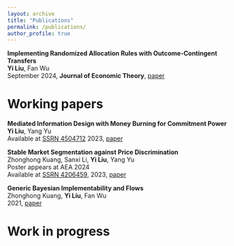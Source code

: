 ```yaml
---
layout: archive
title: "Publications"
permalink: /publications/
author_profile: true
---
```

**Implementing Randomized Allocation Rules with Outcome-Contingent Transfers**<br>
**Yi Liu**, Fan Wu<br>
September 2024, **Journal of Economic Theory**, [paper](<https://authors.elsevier.com/c/1jTo2_W5stBhK>)

Working papers
======
**Mediated Information Design with Money Burning for Commitment Power**<br>
**Yi Liu**, Yang Yu<br>
Available at [SSRN 4504712](<https://papers.ssrn.com/sol3/papers.cfm?abstract_id=4504712>) 2023, [paper](/files/CommunicationDevice_New.pdf)

**Stable Market Segmentation against Price Discrimination**<br>
Zhonghong Kuang, Sanxi Li, **Yi Liu**, Yang Yu<br>
Poster appears at AEA 2024<br>
Available at [SSRN 4206459](<https://papers.ssrn.com/sol3/papers.cfm?abstract_id=4734806>), 2023, [paper](/files/market_segmentation.pdf)

**Generic Bayesian Implementability and Flows**<br>
Zhonghong Kuang, **Yi Liu**, Fan Wu<br>
2021, [paper](/files/bayesian_implementation.pdf)

Work in progress
======
